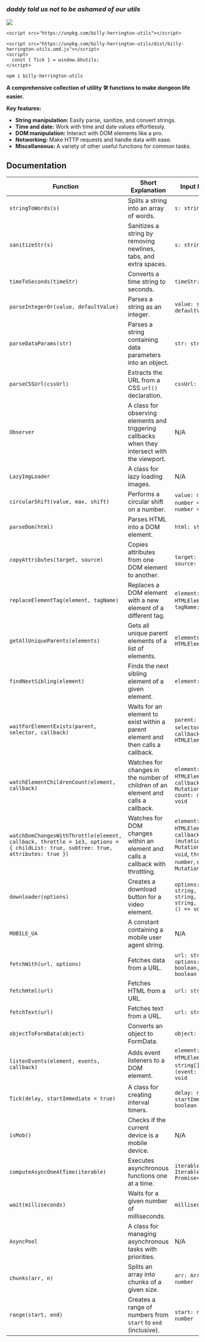 ### _daddy told us not to be ashamed of our utils_
![](https://i.imgur.com/wwfRj0R.jpeg)

```
<script src="https://unpkg.com/billy-herrington-utils"></script>
```
```
<script src="https://unpkg.com/billy-herrington-utils/dist/billy-herrington-utils.umd.js"></script>
<script>
  const { Tick } = window.bhutils;
</script>
```
```
npm i billy-herrington-utils
```

**A comprehensive collection of utility 🛠️ functions to make dungeon life easier.**

**Key features:**

* **String manipulation:** Easily parse, sanitize, and convert strings.
* **Time and date:** Work with time and date values effortlessly.
* **DOM manipulation:** Interact with DOM elements like a pro.
* **Networking:** Make HTTP requests and handle data with ease.
* **Miscellaneous:** A variety of other useful functions for common tasks.

## **Documentation**

| Function | Short Explanation | Input Parameters | Example Input/Output or Usage |
|---|---|---|---|
| `stringToWords(s)` | Splits a string into an array of words. | `s: string` | `stringToWords("Hello, world!")` -> `["hello", "world"]` |
| `sanitizeStr(s)` | Sanitizes a string by removing newlines, tabs, and extra spaces. | `s: string` | `sanitizeStr("Hello\nWorld\t")` -> `hello world` |
| `timeToSeconds(timeStr)` | Converts a time string to seconds. | `timeStr: string` | `timeToSeconds("1h30m")` -> `5400` |
| `parseIntegerOr(value, defaultValue)` | Parses a string as an integer. | `value: string`, `defaultValue: number` | `parseIntegerOr("10", 0)` -> `10`, `parseIntegerOr("abc", 0)` -> `0` |
| `parseDataParams(str)` | Parses a string containing data parameters into an object. | `str: string` | `parseDataParams("param1:value1;param2:value2")` -> `{ param1: "value1", param2: "value2" }` |
| `parseCSSUrl(cssUrl)` | Extracts the URL from a CSS `url()` declaration. | `cssUrl: string` | `parseCSSUrl("url('https://example.com/image.jpg')")` -> `https://example.com/image.jpg` |
| `Observer` | A class for observing elements and triggering callbacks when they intersect with the viewport. | N/A | `const observer = new Observer((target) => { console.log(target); }); observer.observe(element);` |
| `LazyImgLoader` | A class for lazy loading images. | N/A | `const lazyLoader = new LazyImgLoader(); lazyLoader.lazify(element, image, imageSrc);` |
| `circularShift(value, max, shift)` | Performs a circular shift on a number. | `value: number`, `max: number = 6`, `shift: number = 1` | `circularShift(5, 10, 2)` -> `7` |
| `parseDom(html)` | Parses HTML into a DOM element. | `html: string` | `const element = parseDom("<div>Hello</div>");` |
| `copyAttributes(target, source)` | Copies attributes from one DOM element to another. | `target: HTMLElement`, `source: HTMLElement` | `copyAttributes(targetElement, sourceElement);` |
| `replaceElementTag(element, tagName)` | Replaces a DOM element with a new element of a different tag. | `element: HTMLElement`, `tagName: string` | `replaceElementTag(element, "span");` |
| `getAllUniqueParents(elements)` | Gets all unique parent elements of a list of elements. | `elements: HTMLElement[]` | `const parents = getAllUniqueParents(elements);` |
| `findNextSibling(element)` | Finds the next sibling element of a given element. | `element: HTMLElement` | `const nextSibling = findNextSibling(element);` |
| `waitForElementExists(parent, selector, callback)` | Waits for an element to exist within a parent element and then calls a callback. | `parent: HTMLElement`, `selector: string`, `callback: (element: HTMLElement) => void` | `waitForElementExists(container, ".target-element", (element) => { ... });` |
| `watchElementChildrenCount(element, callback)` | Watches for changes in the number of children of an element and calls a callback. | `element: HTMLElement`, `callback: (observer: MutationObserver, count: number) => void` | `watchElementChildrenCount(element, (observer, count) => { ... });` |
| `watchDomChangesWithThrottle(element, callback, throttle = 1e3, options = { childList: true, subtree: true, attributes: true })` | Watches for DOM changes within an element and calls a callback with throttling. | `element: HTMLElement`, `callback: (mutationList: MutationRecord[]) => void`, `throttle?: number`, `options?: MutationObserverInit` | `watchDomChangesWithThrottle(element, (mutationList) => { ... });` |
| `downloader(options)` | Creates a download button for a video element. | `options: { button: string, append?: string, after?: string, cbBefore?: () => void }` | `downloader({ button: "#download-button" });` |
| `MOBILE_UA` | A constant containing a mobile user agent string. | N/A | `console.log(MOBILE_UA);` |
| `fetchWith(url, options)` | Fetches data from a URL. | `url: string`, `options: { html?: boolean, mobile?: boolean }` | `fetchWith("https://api.example.com/data", { html: true }).then((html) => { ... });` |
| `fetchHtml(url)` | Fetches HTML from a URL. | `url: string` | `fetchHtml("https://example.com/page.html").then((html) => { ... });` |
| `fetchText(url)` | Fetches text from a URL. | `url: string` | `fetchText("https://example.com/data.txt").then((text) => { ... });` |
| `objectToFormData(object)` | Converts an object to FormData. | `object: object` | `const formData = objectToFormData({ name: "John", age: 30 });` |
| `listenEvents(element, events, callback)` | Adds event listeners to a DOM element. | `element: HTMLElement`, `events: string[]`, `callback: (event: Event) => void` | `listenEvents(element, ["click", "mouseover"], (event) => { ... });` |
| `Tick(delay, startImmediate = true)` | A class for creating interval timers. | `delay: number`, `startImmediate?: boolean` | `const tick = new Tick(1000, false); tick.start(() => { ... });` |
| `isMob()` | Checks if the current device is a mobile device. | N/A | `if (isMob()) { ... }` |
| `computeAsyncOneAtTime(iterable)` | Executes asynchronous functions one at a time. | `iterable: Iterable<() => Promise<any>>` | `computeAsyncOneAtTime(asyncFunctions).then((results) => { ... });` |
| `wait(milliseconds)` | Waits for a given number of milliseconds. | `milliseconds: number` | `await wait(1000);` |
| `AsyncPool` | A class for managing asynchronous tasks with priorities. | N/A | `const spool = new AsyncPool(); spool.push(() => { v: () => fetch(...), p: 1 });` |
| `chunks(arr, n)` | Splits an array into chunks of a given size. | `arr: Array<any>`, `n: number` | `const chunks = chunks([1, 2, 3, 4, 5], 2);` -> `[[1, 2], [3, 4], [5]]` |
| `range(start, end)` | Creates a range of numbers from `start` to `end` (inclusive). | `start: number`, `end: number` | `const numbers = range(1, 5);` -> `[1, 2, 3, 4, 5]` |
